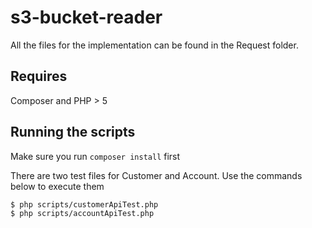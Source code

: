 # s3-bucket-reader
All the files for the implementation can be found in the Request folder.

## Requires
Composer and PHP > 5

## Running the scripts

Make sure you run `composer install` first

There are two test files for Customer and Account.
Use the commands below to execute them

```shell
$ php scripts/customerApiTest.php
$ php scripts/accountApiTest.php
```